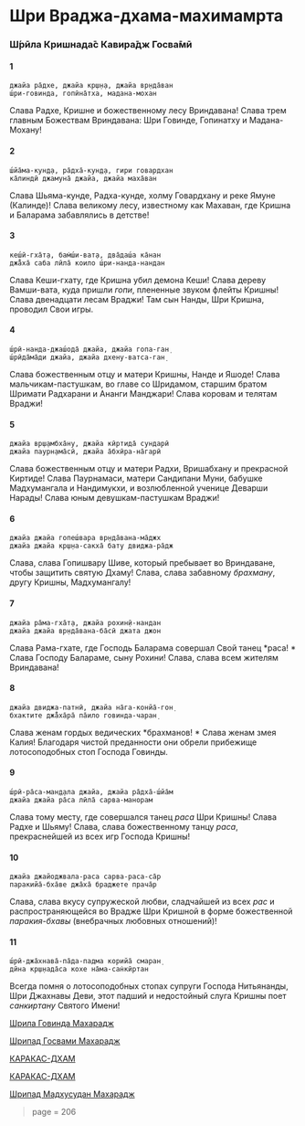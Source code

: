 # Шри Враджа-дхама-махимамрта

### Ш́рӣла Кришнада̄с Кавира̄дж Госва̄мӣ

#### 1

    джайа ра̄дхе, джайа кр̣ш̣н̣а, джайа вр̣нда̄ван
    ш́ри-говинда, гопӣна̄тха, мадана-мохан

Слава Радхе, Кришне и божественному лесу Вриндавана! Слава трем главным Божествам Вриндавана: Шри Говинде, Гопинатху и Мадана-Мохану!

#### 2

    ш́йа̄ма-кун̣д̣а, ра̄дха̄-кун̣д̣а, гири говардхан
    ка̄линдӣ джамуна̄ джайа, джайа маха̄ван

Слава Шьяма-кунде, Радха-кунде, холму Говардхану и реке Ямуне (Калинде)! Слава великому лесу, известному как Махаван, где Кришна и Баларама забавлялись в детстве!

#### 3

    кеш́ӣ-гха̄т̣а, бам̇ш́и-ват̣а, два̄даш́а ка̄нан
    джа̄̐ха̄ саба лӣла̄ коило ш́ри-нанда-нандан

Слава Кеши-гхату, где Кришна убил демона Кеши! Слава дереву Вамши-вата, куда пришли *гопи*, плененные звуком флейты Кришны! Слава двенадцати лесам Враджи! Там сын Нанды, Шри Кришна, проводил Свои игры.

#### 4

    ш́рӣ-нанда-джаш́ода̄ джайа, джайа гопа-ган̣
    ш́рӣда̄ма̄ди джайа, джайа дхену-ватса-ган̣

Слава божественным отцу и матери Кришны, Нанде и Яшоде! Слава мальчикам-пастушкам, во главе со Шридамом, старшим братом Шримати Радхарани и Ананги Манджари! Слава коровам и телятам Враджи!

#### 5

    джайа вр̣ш̣амбха̄ну, джайа кӣртида̄ сундарӣ
    джайа паурн̣ама̄сӣ, джайа а̄бхӣра-на̄гарӣ

Слава божественным отцу и матери Радхи, Вришабхану и прекрасной Киртиде! Слава Паурнамаси, матери Сандипани Муни, бабушке Мадхумангала и Нандимукхи, и возлюбленной ученице Деварши Нарады! Слава юным девушкам-пастушкам Враджи!

#### 6

    джайа джайа гопеш́вара вр̣нда̄вана-ма̄джх
    джайа джайа кр̣ш̣на-сакха̄ бат̣у двиджа-ра̄дж

Слава, слава Гопишвару Шиве, который пребывает во Вриндаване, чтобы защитить святую Дхаму! Слава, слава забавному *брахману*, другу Кришны, Мадхумангалу!

#### 7

    джайа ра̄ма-гха̄т̣а, джайа рохин̣ӣ-нандан
    джайа джайа вр̣нда̄вана-ба̄сӣ джата джон

Слава Рама-гхате, где Господь Баларама совершал Свой танец *раса! * Слава Господу Балараме, сыну Рохини! Слава, слава всем жителям Вриндавана!

#### 8

    джайа двиджа-патнӣ, джайа на̄га-конйа̄-гон̣
    бхактите джа̄̐ха̄ра̄ па̄ило говинда-чаран̣

Слава женам гордых ведических *брахманов! * Слава женам змея Калия! Благодаря чистой преданности они обрели прибежище лотосоподобных стоп Господа Говинды.

#### 9

    ш́рӣ-ра̄са-ман̣д̣ала джайа, джайа ра̄дха̄-ш́йа̄м
    джайа джайа ра̄са лӣла̄ сарва-манорам

Слава тому месту, где совершался танец *раса* Шри Кришны! Слава Радхе и Шьяму! Слава, слава божественному танцу *раса*, прекраснейшей из всех игр Господа Кришны!

#### 10

    джайа джайоджвала-раса сарва-раса-са̄р
    паракийа̄-бха̄ве джа̄ха̄ браджете прача̄р

Слава, слава вкусу супружеской любви, сладчайшей из всех *рас* и распространяющейся во Врадже Шри Кришной в форме божественной *паракия-бхавы* (внебрачных любовных отношений)!

#### 11

    ш́рӣ-джа̄хнава̄-па̄да-падма корийа̄ смаран̣
    дӣна кр̣ш̣нада̄са кохе на̄ма-сан̇кӣртан

Всегда помня о лотосоподобных стопах супруги Господа Нитьянанды, Шри Джахнавы Деви, этот падший и недостойный слуга Кришны поет *санкиртану* Святого Имени!


[Шрила Говинда Махарадж](https://soundcloud.com/huron/17-sri-braja-dhama-mahimamrita)

[Шрипад Госвами Махарадж](https://soundcloud.com/bharatimaharaj/goswami-maharaj-jaya-radhe)

[КАРАКАС-ДХАМ](https://soundcloud.com/bharatimaharaj/shchsm-karakas-dzhaya-radxe-1)

[КАРАКАС-ДХАМ](https://soundcloud.com/bharatimaharaj/shchsm-karakas-dzhaya-radxe)

[Шрипад Мадхусудан Махарадж](https://soundcloud.com/bharatimaharaj/madhusudan-maharaj-jaya-radhe)


> page = 206